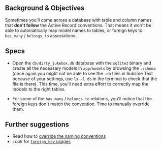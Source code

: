 ## Background & Objectives

Sometimes you'll come across a database with table and column names that **don't follow**
the Active Record conventions. That means it won't be able to automatically map
model names to tables, or foreign keys to `has_many` / `belongs_to` associations.

## Specs

- Open the `db/dirty_jukebox.db` database with the `sqlite3` binary and create all the necessary models in `app/models` by browsing the `.schema` (once again you might not be able to see the `.db` files in Sublime Text because of your settings, use `ls -l db` in the terminal to check that the file is there). This time, you'll need extra effort to correctly map the models to the right tables.

- For some of the `has_many` / `belongs_to` relations, you'll notice that the foreign keys don't match the convention. Time to manually override them.

## Further suggestions

- Read how to [override the naming conventions](http://guides.rubyonrails.org/active_record_basics.html)
- Look for [`foreign_key` usages](http://guides.rubyonrails.org/association_basics.html)
